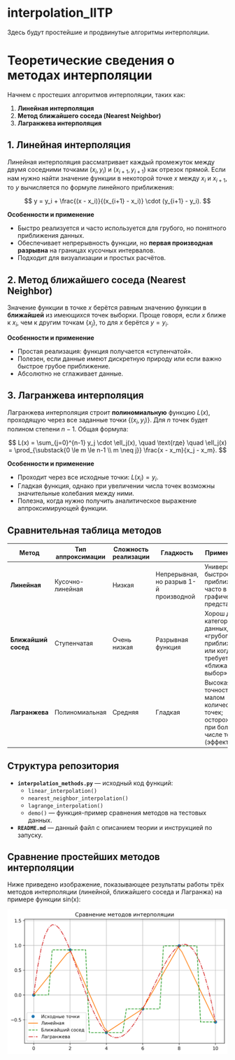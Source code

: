 # interpolation_IITP
 Здесь будут простейшие и продвинутые алгоритмы интерполяции.

# Теоретические сведения о методах интерполяции

Начнем с простеших алгоритмов интерполяции, таких как:

1. **Линейная интерполяция**  
2. **Метод ближайшего соседа (Nearest Neighbor)**  
3. **Лагранжева интерполяция**

## 1. Линейная интерполяция
 
Линейная интерполяция рассматривает каждый промежуток между двумя соседними точками $(x_i, y_i)$ и $(x_{i+1}, y_{i+1})$ как отрезок прямой. Если нам нужно найти значение функции в некоторой точке $x$ между $x_i$ и $x_{i+1}$, то $y$ вычисляется по формуле линейного приближения:

$$
y = y_i + \frac{(x - x_i)}{(x_{i+1} - x_i)} \cdot (y_{i+1} - y_i).
$$

**Особенности и применение**
- Быстро реализуется и часто используется для грубого, но понятного приближения данных.
- Обеспечивает непрерывность функции, но **первая производная разрывна** на границах кусочных интервалов.
- Подходит для визуализации и простых расчётов.

## 2. Метод ближайшего соседа (Nearest Neighbor)

Значение функции в точке $x$ берётся равным значению функции в **ближайшей** из имеющихся точек выборки. Проще говоря, если $x$ ближе к $x_i$, чем к другим точкам $\{x_j\}$, то для $x$ берётся $y = y_i$.

**Особенности и применение**
- Простая реализация: функция получается &laquo;ступенчатой&raquo;.
- Полезен, если данные имеют дискретную природу или если важно быстрое грубое приближение.
- Абсолютно не сглаживает данные.

## 3. Лагранжева интерполяция

Лагранжева интерполяция строит **полиномиальную** функцию $L(x)$, проходящую через все заданные точки $\{(x_i, y_i)\}$. Для $n$ точек будет полином степени $n-1$. Общая формула:

$$
L(x) = \sum_{j=0}^{n-1} y_j \cdot \ell_j(x),
\quad
\text{где}
\quad
\ell_j(x) = \prod_{\substack{0 \le m \le n-1 \\ m \neq j}} 
\frac{x - x_m}{x_j - x_m}.
$$

**Особенности и применение**
- Проходит через все исходные точки: $L(x_i) = y_i$.
- Гладкая функция, однако при увеличении числа точек возможны значительные колебания между ними.
- Полезна, когда нужно получить аналитическое выражение аппроксимирующей функции.

## Сравнительная таблица методов

| Метод                     | Тип аппроксимации | Сложность реализации | Гладкость            | Применимость                                                                                     |
|---------------------------|-------------------|----------------------|----------------------|--------------------------------------------------------------------------------------------------|
| **Линейная**             | Кусочно-линейная | Низкая               | Непрерывная, но разрыв 1-й производной | Универсальное быстрое приближение, часто в графическом представлении                             |
| **Ближайший сосед**       | Ступенчатая       | Очень низкая         | Разрывная функция    | Хорош для категориальных данных, &laquo;грубого&raquo; приближения или когда требуется &laquo;ближайший выбор&raquo;      |
| **Лагранжева**           | Полиномиальная   | Средняя              | Гладкая              | Высокая точность при малом количестве точек; осторожность при большом числе точек (эффект Рунге) |

## Структура репозитория

- **`interpolation_methods.py`** — исходный код функций:
  - `linear_interpolation()`
  - `nearest_neighbor_interpolation()`
  - `lagrange_interpolation()`
  - `demo()` — функция-пример сравнения методов на тестовых данных.
- **`README.md`** — данный файл с описанием теории и инструкцией по запуску.

##  Сравнение простейших методов интерполяции
Ниже приведено изображение, показывающее результаты работы трёх методов
интерполяции (линейной, ближайшего соседа и Лагранжа) на примере функции sin(x):

![Сравнение методов интерполяции](images/interpolation_comparison.png)
